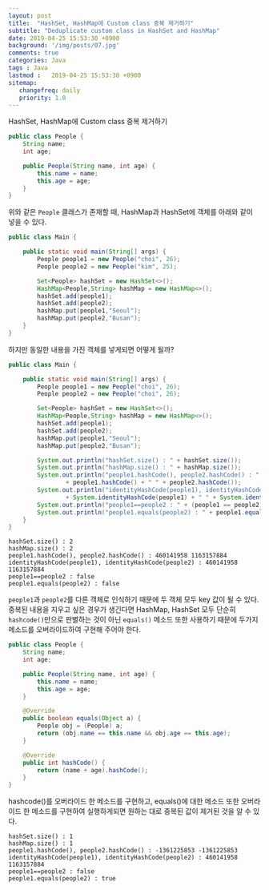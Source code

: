 ```yaml
---
layout: post
title:  "HashSet, HashMap에 Custom class 중복 제거하기"
subtitle: "Deduplicate custom class in HashSet and HashMap"
date: 2019-04-25 15:53:30 +0900
background: '/img/posts/07.jpg'
comments: true
categories: Java
tags : Java
lastmod :   2019-04-25 15:53:30 +0900
sitemap:
   changefreq: daily
   priority: 1.0
---
```


<div class="contentTitle">
HashSet, HashMap에 Custom class 중복 제거하기
</div>

```java
public class People {
    String name;
    int age;

    public People(String name, int age) {
        this.name = name;
        this.age = age;
    }
}
```
위와 같은 `People` 클래스가 존재할 때, HashMap과 HashSet에 객체를 아래와 같이 넣을 수 있다.

```java
public class Main {

    public static void main(String[] args) {
        People people1 = new People("choi", 26);
        People people2 = new People("kim", 25);

        Set<People> hashSet = new HashSet<>();
        HashMap<People,String> hashMap = new HashMap<>();
        hashSet.add(people1);
        hashSet.add(people2);
        hashMap.put(people1,"Seoul");
        hashMap.put(people2,"Busan");
    }
}
```

하지만 동일한 내용을 가진 객체를 넣게되면 어떻게 될까?

```java
public class Main {

    public static void main(String[] args) {
        People people1 = new People("choi", 26);
        People people2 = new People("choi", 26);

        Set<People> hashSet = new HashSet<>();
        HashMap<People,String> hashMap = new HashMap<>();
        hashSet.add(people1);
        hashSet.add(people2);
        hashMap.put(people1,"Seoul");
        hashMap.put(people2,"Busan");

        System.out.println("hashSet.size() : " + hashSet.size());
        System.out.println("hashMap.size() : " + hashMap.size());
        System.out.println("people1.hashCode(), people2.hashCode() : "
                + people1.hashCode() + " " + people2.hashCode());
        System.out.println("identityHashCode(people1), identityHashCode(people2) : "
                + System.identityHashCode(people1) + " " + System.identityHashCode(people2));
        System.out.println("people1==people2 : " + (people1 == people2));
        System.out.println("people1.equals(people2) : " + people1.equals(people2));
    }
}
```

```Text
hashSet.size() : 2
hashMap.size() : 2
people1.hashCode(), people2.hashCode() : 460141958 1163157884
identityHashCode(people1), identityHashCode(people2) : 460141958 1163157884
people1==people2 : false
people1.equals(people2) : false
```

`people1`과 `people2`를 다른 객체로 인식하기 때문에 두 객체 모두 key 값이 될 수 있다.  
중복된 내용을 지우고 싶은 경우가 생긴다면 HashMap, HashSet 모두 단순히 `hashcode()`만으로 판별하는 것이 아닌 `equals()` 메소드 또한 사용하기 때문에 두가지 메소드를 오버라이드하여 구현해 주어야 한다.

```java
public class People {
    String name;
    int age;

    public People(String name, int age) {
        this.name = name;
        this.age = age;
    }

    @Override
    public boolean equals(Object a) {
        People obj = (People) a;
        return (obj.name == this.name && obj.age == this.age);
    }

    @Override
    public int hashCode() {
        return (name + age).hashCode();
    }
}
```
hashcode()를 오버라이드 한 메소드를 구현하고, equals()에 대한 메소드 또한 오버라이드 한 메소드를 구현하여 실행하게되면 원하는 대로 중복된 값이 제거된 것을 알 수 있다.

```Text
hashSet.size() : 1
hashMap.size() : 1
people1.hashCode(), people2.hashCode() : -1361225853 -1361225853
identityHashCode(people1), identityHashCode(people2) : 460141958 1163157884
people1==people2 : false
people1.equals(people2) : true
```